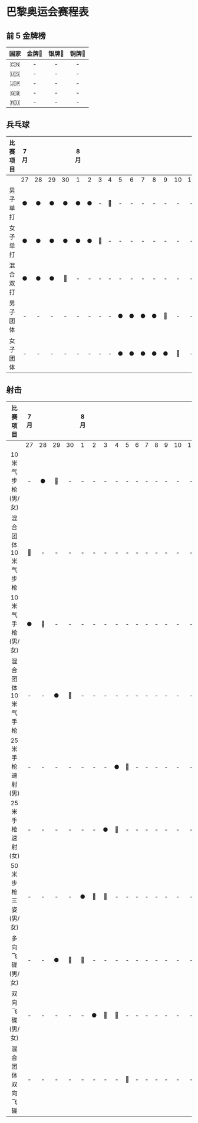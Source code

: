 # 巴黎奥运会赛程表

## 前 5 金牌榜

| 国家 | 金牌🥇 | 银牌🥈 | 铜牌🥉 |
| :-----: | :-----: | :-----: | :-----: |
| 🇨🇳 | - | - | - |
| 🇺🇸 | - | - | - |
| 🇯🇵 | - | - | - |
| 🇬🇧 | - | - | - |
| 🇷🇺 | - | - | - |

## 兵乓球

| 比赛项目 | 7 月 |   |   |   | 8 月 |   |   |   |   |   |   |   |   |   |   |
|:---:|:---:|:---:|:---:|:---:|:---:|:---:|:---:|:---:|:---:|:---:|:---:|:---:|:---:|:---:|:---:|
|      | 27  | 28 | 29 | 30 | 1 | 2 | 3 | 4 | 5 | 6 | 7 | 8 | 9 | 10 | 11 |
| 男子单打 | ● | ● | ● | ● | ● | ● | - | 🥇 | - | - | - | - | - | - | - |
| 女子单打 | ● | ● | ● | ● | ● | ● | 🥇 | - | - | - | - | - | - | - | - |
| 混合双打 | ● | ● | ● | 🥇 | - | - | - | - | - | - | - | - | - | - | - |
| 男子团体 | - | - | - | - | - | - | - | - | ● | ● | ● | ● | 🥇 | - | - |
| 女子团体 | - | - | - | - | - | - | - | - | ● | ● | ● | ● | ● | 🥇 | - |

## 射击

| 比赛项目 | 7 月 |   |   |   | 8 月 |   |   |   |   |   |   |   |   |   |   |
|:---:|:---:|:---:|:---:|:---:|:---:|:---:|:---:|:---:|:---:|:---:|:---:|:---:|:---:|:---:|:---:|
|      | 27  | 28 | 29 | 30 | 1 | 2 | 3 | 4 | 5 | 6 | 7 | 8 | 9 | 10 | 11 |
| 10 米气步枪<br />(男/女) | - | ● | 🥇 | - | - | - | - | - | - | - | - | - | - | - | - |
| 混合团体 10 米<br />气步枪 | 🥇 | - | - | - | - | - | - | - | - | - | - | - | - | - | - |
| 10 米气手枪<br />(男/女) | ● | 🥇 | - | - | - | - | - | - | - | - | - | - | - | - | - |
| 混合团体 10 米<br />气手枪 | - | - | ● | 🥇 | - | - | - | - | - | - | - | - | - | - | - |
| 25 米手枪速射<br />(男) | - | - | - | - | - | - | - | ● | 🥇 | - | - | - | - | - | - | - |
| 25 米手枪速射<br />(女) | - | - | - | - | - | - | ● | 🥇 | - | - | - | - | - | - | - | - |
| 50 米步枪三姿<br />(男/女) | - | - | - | - | ● | 🥇 | 🥇 | - | - | - | - | - | - | - | - | - |
| 多向飞碟<br />(男/女) | - | - | ● | 🥇 | 🥇 | - | - | - | - | - | - | - | - | - | - | - |
| 双向飞碟<br />(男/女) | - | - | - | - | - | ● | 🥇 | 🥇 | - | - | - | - | - | - | - | - |
| 混合团体<br />双向飞碟 | - | - | - | - | - | - | - | - | 🥇 | - | - | - | - | - | - | - |
